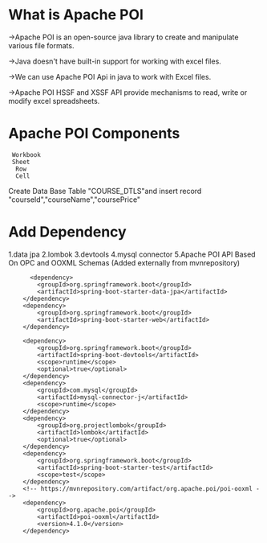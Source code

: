 What is Apache POI
=====================
->Apache POI is an open-source java library to create and manipulate various file formats.

->Java doesn't have built-in support for working with excel files.

->We can use Apache POI Api in java to work with Excel files.

->Apache POI HSSF and XSSF API provide mechanisms to read, write or modify excel spreadsheets.

Apache POI Components
======================
     Workbook
     Sheet
      Row
      Cell

Create Data Base Table "COURSE_DTLS"and insert record "courseId","courseName","coursePrice"

Add Dependency
==============
 1.data jpa
 2.lombok
 3.devtools
 4.mysql connector
 5.Apache POI API Based On OPC and OOXML Schemas (Added externally from mvnrepository)

          <dependency>
			<groupId>org.springframework.boot</groupId>
			<artifactId>spring-boot-starter-data-jpa</artifactId>
		</dependency>
		<dependency>
			<groupId>org.springframework.boot</groupId>
			<artifactId>spring-boot-starter-web</artifactId>
		</dependency>

		<dependency>
			<groupId>org.springframework.boot</groupId>
			<artifactId>spring-boot-devtools</artifactId>
			<scope>runtime</scope>
			<optional>true</optional>
		</dependency>
		<dependency>
			<groupId>com.mysql</groupId>
			<artifactId>mysql-connector-j</artifactId>
			<scope>runtime</scope>
		</dependency>
		<dependency>
			<groupId>org.projectlombok</groupId>
			<artifactId>lombok</artifactId>
			<optional>true</optional>
		</dependency>
		<dependency>
			<groupId>org.springframework.boot</groupId>
			<artifactId>spring-boot-starter-test</artifactId>
			<scope>test</scope>
		</dependency>
		<!-- https://mvnrepository.com/artifact/org.apache.poi/poi-ooxml -->
		<dependency>
			<groupId>org.apache.poi</groupId>
			<artifactId>poi-ooxml</artifactId>
			<version>4.1.0</version>
		</dependency>

